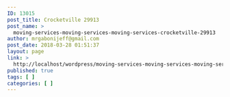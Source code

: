 ```yaml
---
ID: 13015
post_title: Crocketville 29913
post_name: >
  moving-services-moving-services-moving-services-crocketville-29913
author: mrgabonijeff@gmail.com
post_date: 2018-03-28 01:51:37
layout: page
link: >
  http://localhost/wordpress/moving-services-moving-services-moving-services-crocketville-29913/
published: true
tags: [ ]
categories: [ ]
---
```

